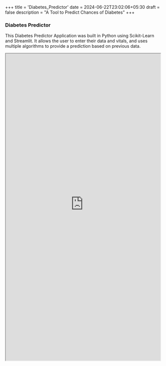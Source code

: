 +++
title = 'Diabetes_Predictor'
date = 2024-06-22T23:02:06+05:30
draft = false
description = "A Tool to Predict Chances of Diabetes"
+++

### Diabetes Predictor

This Diabetes Predictor Application was built in Python using Scikit-Learn and Streamlit. It allows the user to enter their data and vitals, and uses multiple algorithms to provide a prediction based on previous data.  

<iframe
  src="https://diabetes-predictor-ml.streamlit.app/?embedded=true"
  style="height: 1000px; width: 100%;"
></iframe>